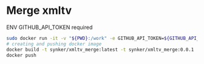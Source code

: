 # Merge xmltv

ENV GITHUB_API_TOKEN required

```bash
sudo docker run -it -v "${PWD}:/work" -e GITHUB_API_TOKEN=${GITHUB_API_TOKEN} synker/xmltv_merge:0.0.3 dos2unix docker/merge.sh && docker/merge.sh *.xmltv
# creating and pushing docker image
docker build -t synker/xmltv_merge:latest -t synker/xmltv_merge:0.0.1 .
docker push
```